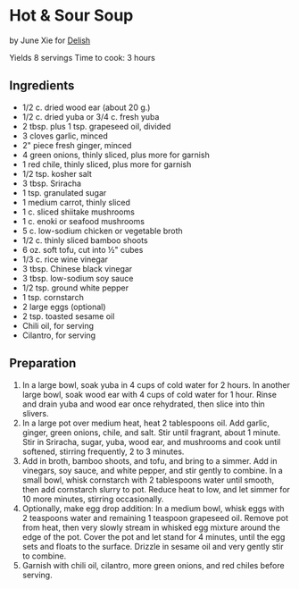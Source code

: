 # Hot \& Sour Soup

by June Xie for [Delish](https://www.delish.com/cooking/recipe-ideas/a33755285/hot-and-sour-soup-recipe/)

Yields 8 servings
Time to cook: 3 hours

## Ingredients

- 1/2 c. dried wood ear (about 20 g.)
- 1/2 c. dried yuba or 3/4 c. fresh yuba
- 2 tbsp. plus 1 tsp. grapeseed oil, divided
- 3 cloves garlic, minced
- 2" piece fresh ginger, minced
- 4 green onions, thinly sliced, plus more for garnish
- 1 red chile, thinly sliced, plus more for garnish
- 1/2 tsp. kosher salt
- 3 tbsp. Sriracha
- 1 tsp. granulated sugar
- 1 medium carrot, thinly sliced
- 1 c. sliced shiitake mushrooms
- 1 c. enoki or seafood mushrooms
- 5 c. low-sodium chicken or vegetable broth
- 1/2 c. thinly sliced bamboo shoots
- 6 oz. soft tofu, cut into ½" cubes
- 1/3 c. rice wine vinegar
- 3 tbsp. Chinese black vinegar
- 3 tbsp. low-sodium soy sauce
- 1/2 tsp. ground white pepper
- 1 tsp. cornstarch
- 2 large eggs (optional)
- 2 tsp. toasted sesame oil
- Chili oil, for serving
- Cilantro, for serving

## Preparation

1. In a large bowl, soak yuba in 4 cups of cold water for 2 hours. In another large bowl, soak wood ear with 4 cups of cold water for 1 hour. Rinse and drain yuba and wood ear once rehydrated, then slice into thin slivers.
2. In a large pot over medium heat, heat 2 tablespoons oil. Add garlic, ginger, green onions, chile, and salt. Stir until fragrant, about 1 minute. Stir in Sriracha, sugar, yuba, wood ear, and mushrooms and cook until softened, stirring frequently, 2 to 3 minutes.
3. Add in broth, bamboo shoots, and tofu, and bring to a simmer. Add in vinegars, soy sauce, and white pepper, and stir gently to combine. In a small bowl, whisk cornstarch with 2 tablespoons water until smooth, then add cornstarch slurry to pot. Reduce heat to low, and let simmer for 10 more minutes, stirring occasionally.
4. Optionally, make egg drop addition: In a medium bowl, whisk eggs with 2 teaspoons water and remaining 1 teaspoon grapeseed oil. Remove pot from heat, then very slowly stream in whisked egg mixture around the edge of the pot. Cover the pot and let stand for 4 minutes, until the egg sets and floats to the surface. Drizzle in sesame oil and very gently stir to combine.
5. Garnish with chili oil, cilantro, more green onions, and red chiles before serving.
